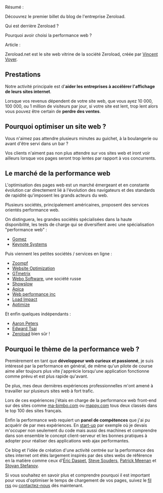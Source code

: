 Résumé :

Découvrez le premier billet du blog de l'entreprise Zeroload.

Qui est derrière Zeroload ?

Pourquoi avoir choisi la performance web ?

Article :

Zeroload.net est le site web vitrine de la société Zeroload, créée par [Vincent Voyer](http://zeroload.net/à-propos "Page à propos, pour en savoir plus sur Vincent Voyer").

Prestations
------------------
Notre activité principale est d'**aider les entreprises à accélérer l'affichage de leurs sites internet**.

Lorsque vos revenus dépendent de votre site web, que vous ayez 10 000, 100 000, ou 1 million de visiteurs par jour, si votre site est lent, trop lent alors vous pouvez être certain de **perdre des ventes**.

Pourquoi optimiser un site web ?
---------------------------
Vous n'aimez pas attendre plusieurs minutes au guichet, à la boulangerie ou avant d'être servi dans un bar ?

Vos clients n'aiment pas non plus attendre sur vos sites web et iront voir ailleurs lorsque vos pages seront trop lentes par rapport à vos concurrents.

Le marché de la performance web
-------------------------------
L'optimisation des pages web est un marché émergeant et en constante évolution car directement lié à l'évolution des navigateurs et des standards de rapidité qu'imposent les grands acteurs du web.

Plusieurs sociétés, principalement américaines, proposent des services orientés performance web.

On distinguera, les grandes sociétés spécialisées dans la haute disponibilité, les tests de charge qui se diversifient avec une spécialisation "performance web" :

* [Gomez](http://www.gomez.com "Site web de la société Gomez")
* [Keynote Systems](http://www.keynote.com "Site web de la société Keynote Systems")

Puis viennent les petites sociétés / services en ligne :

* [Zoompf](http://zoompf.com "Site web de la société Zoompf")
* [Website Optimization](http://websiteoptimization.com "Site web de la société Website Optimization")
* [GTmetrix](http://gtmetrix.com "Site web de la société GTmetrix")
* [Webo Software](http://www.webogroup.com/ "Site web de la société Webo Software"), une société russe
* [Showslow](http://www.showslow.com/ "Site web de la société Showslow")
* [Apica](http://www.apicasystem.com/ "Site web de la société Apica System")
* [Web performance inc](http://www.webperformanceinc.com/ "Site web de la société Web Performance")
* [Load Impact](http://loadimpact.com "Site web de la société Load Impact")
* [Aptimize](http://www.aptimize.com/ "Site web de la société Aptimize")

Et enfin quelques indépendants :

* [Aaron Peters](http://www.aaronpeters.nl/en/ "Site web Aaron Peters")
* [Edward Tsai](http://www.edwardtsai.com/web-site-performance.html "Site web de Edward Tsai")
* [Zeroload](http://zeroload.net "Site web de la société Zeroload") bien sûr !

Pourquoi le thème de la performance web ?
-----------------------------
Premièrement en tant que **développeur web curieux et passionné**, je suis intéressé par la performance en général, de même qu'un pilote de course aime aller toujours plus vite j'apprécie lorsqu'une application fonctionne comme prévu et est plus rapide qu'avant.

De plus, mes deux dernières expériences professionnelles m'ont amené à travailler sur plusieurs sites web à fort trafic.

Lors de ces expériences j'étais en charge de la performance web front-end sur des sites comme [ma-bimbo.com](http://ma-bimbo.com "Site web du jeu en ligne ma-bimbo") ou [mappy.com](http://mappy.com "Site web de la société Mappy") tous deux classés dans le top 100 des sites français.

Enfin la performance web requiert un **panel de compétences** que j'ai pu acquérir de par mes expériences. En [start-up](http://beemoov.com "Site web de la société Beemoov") par exemple où je devais m'occuper non seulement du code mais aussi des machines et comprendre dans son ensemble le concept client-serveur et les bonnes pratiques à adopter pour réaliser des applications web ajax performantes.

Ce blog et l'idée de création d'une activité centrée sur la performance des sites internet ont étés largement inspirés par des sites webs de référence en la matière comme ceux d'[Éric Daspet](http://performance.survol.fr), [Steve Souders](http://stevesouders.com/), [Patrick Meenan](http://blog.patrickmeenan.com/) et [Stoyan Stefanov](http://www.phpied.com/).

Si vous souhaitez en savoir plus et comprendre pourquoi il est important pour vous d'optimiser le temps de chargement de vos pages, suivez le [fil rss](http://zeroload.net/feed.xml) ou [contactez-nous](http://zeroload.net/contact)
 dès maintenant.